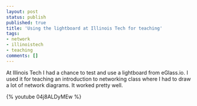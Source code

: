 ```yaml
---
layout: post
status: publish
published: true
title: 'Using the lightboard at Illinois Tech for teaching'
tags: 
- network
- illinoistech
- teaching
comments: []
---
```



At Illinois Tech I had a chance to test and use a lightboard from eGlass.io.  I used it for teaching an introduction to networking class where I had to draw a lot of network diagrams.  It worked pretty well.

{% youtube 04j8ALDyMEw %}
